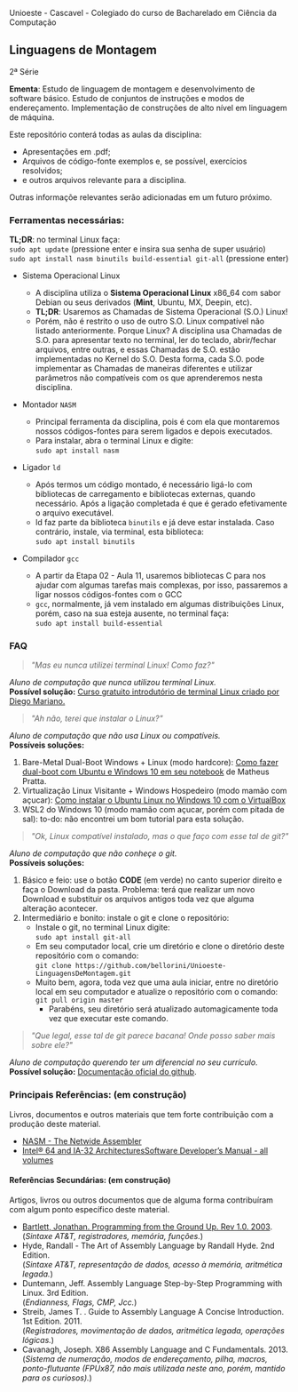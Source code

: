 
Unioeste - Cascavel - Colegiado do curso de Bacharelado em Ciência da Computação

## Linguagens de Montagem

2ª Série

**Ementa**: Estudo de linguagem de montagem e desenvolvimento de software básico. Estudo de conjuntos de instruções e modos de
endereçamento. Implementação de construções de alto nível em linguagem de máquina.


Este repositório conterá todas as aulas da disciplina:
- Apresentações em .pdf; 
- Arquivos de código-fonte exemplos e, se possível, exercícios resolvidos; 
- e outros arquivos relevante para a disciplina. 

Outras informaçõe relevantes serão adicionadas em um futuro próximo.

### Ferramentas necessárias:

**TL;DR**: no terminal Linux faça:  
  `sudo apt update` (pressione enter e insira sua senha de super usuário)  
  `sudo apt install nasm binutils build-essential git-all` (pressione enter)  
  

- Sistema Operacional Linux 
    - A disciplina utiliza o **Sistema Operacional Linux** x86_64 com sabor Debian ou seus derivados (**Mint**, Ubuntu, MX, Deepin, etc). 
    - **TL;DR**: Usaremos as Chamadas de Sistema Operacional (S.O.) Linux! 
    - Porém, não é restrito o uso de outro S.O. Linux compatível não listado anteriormente. Porque Linux? A disciplina usa Chamadas de S.O. para apresentar texto no terminal, ler do teclado, abrir/fechar arquivos, entre outras, e essas Chamadas de S.O. estão implementadas no Kernel do S.O. Desta forma, cada S.O. pode implementar as Chamadas de maneiras diferentes e utilizar parâmetros não compatíveis com os que aprenderemos nesta disciplina.

- Montador `NASM`
    - Principal ferramenta da disciplina, pois é com ela que montaremos nossos códigos-fontes para serem ligados e depois executados.
    - Para instalar, abra o terminal Linux e digite:  
    `sudo apt install nasm`  

- Ligador `ld`
    - Após termos um código montado, é necessário ligá-lo com bibliotecas de carregamento e bibliotecas externas, quando necessário. Após a ligação completada é que é gerado efetivamente o arquivo executável. 
    - ld faz parte da biblioteca `binutils` e já deve estar instalada. Caso contrário, instale, via terminal, esta biblioteca:  
    `sudo apt install binutils` 

- Compilador `gcc`
    - A partir da Etapa 02 - Aula 11, usaremos bibliotecas C para nos ajudar com algumas tarefas mais complexas, por isso, passaremos a ligar nossos códigos-fontes com o GCC
    - `gcc`, normalmente, já vem instalado em algumas distribuições Linux, porém, caso na sua esteja ausente, no terminal faça:  
    `sudo apt install build-essential`

### FAQ
  > *"Mas eu nunca utilizei terminal Linux! Como faz?"*  
  
  _Aluno de computação que nunca utilizou terminal Linux._  
  **Possível solução:** [Curso gratuito introdutório de terminal Linux criado por Diego Mariano.](https://www.udemy.com/course/terminal-de-comandos-linux/) 

  > *"Ah não, terei que instalar o Linux?"*  
  
  _Aluno de computação que não usa Linux ou compatíveis._  
  **Possíveis soluções:**
  1. Bare-Metal Dual-Boot Windows + Linux (modo hardcore): [Como fazer dual-boot com Ubuntu e Windows 10 em seu notebook](https://blog.matheus.io/pt/tech/como-fazer-dual-boot-ubuntu-windows-10/) de Matheus Pratta.  
  2. Virtualização Linux Visitante + Windows Hospedeiro (modo mamão com açucar): [Como instalar o Ubuntu Linux no Windows 10 com o VirtualBox](https://fiodevida.com/como-instalar-o-ubuntu-linux-no-windows-10-com-o-virtualbox/)   
  3. WSL2 do Windows 10 (modo mamão com açucar, porém com pitada de sal): to-do: não encontrei um bom tutorial para esta solução.  
  
  > *"Ok, Linux compatível instalado, mas o que faço com esse tal de git?"*  

  _Aluno de computação que não conheçe o git._  
  **Possíveis soluções:**  
  1. Básico e feio: use o botão **CODE** (em verde) no canto superior direito e faça o Download da pasta. Problema: terá que realizar um novo Download e substituir os arquivos antigos toda vez que alguma alteração acontecer.  
  2. Intermediário e bonito: instale o git e clone o repositório:  
     - Instale o git, no terminal Linux digite:  
     `sudo apt install git-all`  
     - Em seu computador local, crie um diretório e clone o diretório deste repositório com o comando:   
     `git clone https://github.com/bellorini/Unioeste-LinguagensDeMontagem.git` 
     - Muito bem, agora, toda vez que uma aula iniciar, entre no diretório local em seu computador e atualize o repositório com o comando:   
     `git pull origin master`  
        - Parabéns, seu diretório será atualizado automagicamente toda vez que executar este comando.  
  
  > *"Que legal, esse tal de git parece bacana! Onde posso saber mais sobre ele?"*  
  
  _Aluno de computação querendo ter um diferencial no seu currículo._  
  **Possível solução:** [Documentação oficial do github](https://docs.github.com/pt/get-started).  
  
  
### Principais Referências: (em construção)  
Livros, documentos e outros materiais que tem forte contribuição com a produção deste material.  
- [NASM - The Netwide Assembler](https://www.nasm.us/doc/)  
- [Intel® 64 and IA-32 ArchitecturesSoftware Developer’s Manual - all volumes](https://software.intel.com/content/www/us/en/develop/download/intel-64-and-ia-32-architectures-sdm-combined-volumes-1-2a-2b-2c-2d-3a-3b-3c-3d-and-4.html)  

#### Referências Secundárias: (em construção)
Artigos, livros ou outros documentos que de alguma forma contribuíram com algum ponto específico deste material.
- [Bartlett, Jonathan. Programming from the Ground Up. Rev 1.0. 2003](http://savannah.nongnu.org/projects/pgubook).  
(_Sintaxe AT&T, registradores, memória, funções._)  
- Hyde, Randall - The Art of Assembly Language by Randall Hyde. 2nd Edition.  
(_Sintaxe AT&T, representação de dados, acesso à memória, aritmética legada._)  
- Duntemann, Jeff. Assembly Language Step-by-Step Programming with Linux. 3rd Edition.  
(_Endianness, Flags, CMP, Jcc._)  
- Streib, James T. . Guide to Assembly Language A Concise Introduction. 1st Edition. 2011.  
(_Registradores, movimentação de dados, aritmética legada, operações lógicas._)
- Cavanagh, Joseph. X86 Assembly Language and C Fundamentals. 2013.  
(_Sistema de numeração, modos de endereçamento, pilha, macros, ponto-flutuante (FPUx87, não mais utilizada neste ano, porém, mantido para os curiosos)._)

